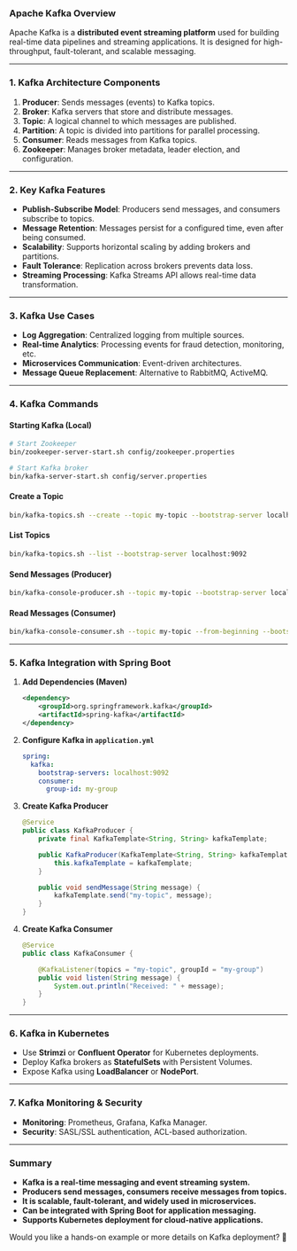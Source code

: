 ### **Apache Kafka Overview**
Apache Kafka is a **distributed event streaming platform** used for building real-time data pipelines and streaming applications. It is designed for high-throughput, fault-tolerant, and scalable messaging.

---

### **1. Kafka Architecture Components**
1. **Producer**: Sends messages (events) to Kafka topics.
2. **Broker**: Kafka servers that store and distribute messages.
3. **Topic**: A logical channel to which messages are published.
4. **Partition**: A topic is divided into partitions for parallel processing.
5. **Consumer**: Reads messages from Kafka topics.
6. **Zookeeper**: Manages broker metadata, leader election, and configuration.

---

### **2. Key Kafka Features**
- **Publish-Subscribe Model**: Producers send messages, and consumers subscribe to topics.
- **Message Retention**: Messages persist for a configured time, even after being consumed.
- **Scalability**: Supports horizontal scaling by adding brokers and partitions.
- **Fault Tolerance**: Replication across brokers prevents data loss.
- **Streaming Processing**: Kafka Streams API allows real-time data transformation.

---

### **3. Kafka Use Cases**
- **Log Aggregation**: Centralized logging from multiple sources.
- **Real-time Analytics**: Processing events for fraud detection, monitoring, etc.
- **Microservices Communication**: Event-driven architectures.
- **Message Queue Replacement**: Alternative to RabbitMQ, ActiveMQ.

---

### **4. Kafka Commands**
#### **Starting Kafka (Local)**
```bash
# Start Zookeeper
bin/zookeeper-server-start.sh config/zookeeper.properties

# Start Kafka broker
bin/kafka-server-start.sh config/server.properties
```

#### **Create a Topic**
```bash
bin/kafka-topics.sh --create --topic my-topic --bootstrap-server localhost:9092 --partitions 3 --replication-factor 1
```

#### **List Topics**
```bash
bin/kafka-topics.sh --list --bootstrap-server localhost:9092
```

#### **Send Messages (Producer)**
```bash
bin/kafka-console-producer.sh --topic my-topic --bootstrap-server localhost:9092
```

#### **Read Messages (Consumer)**
```bash
bin/kafka-console-consumer.sh --topic my-topic --from-beginning --bootstrap-server localhost:9092
```

---

### **5. Kafka Integration with Spring Boot**
1. **Add Dependencies (Maven)**
   ```xml
   <dependency>
       <groupId>org.springframework.kafka</groupId>
       <artifactId>spring-kafka</artifactId>
   </dependency>
   ```

2. **Configure Kafka in `application.yml`**
   ```yaml
   spring:
     kafka:
       bootstrap-servers: localhost:9092
       consumer:
         group-id: my-group
   ```

3. **Create Kafka Producer**
   ```java
   @Service
   public class KafkaProducer {
       private final KafkaTemplate<String, String> kafkaTemplate;

       public KafkaProducer(KafkaTemplate<String, String> kafkaTemplate) {
           this.kafkaTemplate = kafkaTemplate;
       }

       public void sendMessage(String message) {
           kafkaTemplate.send("my-topic", message);
       }
   }
   ```

4. **Create Kafka Consumer**
   ```java
   @Service
   public class KafkaConsumer {

       @KafkaListener(topics = "my-topic", groupId = "my-group")
       public void listen(String message) {
           System.out.println("Received: " + message);
       }
   }
   ```

---

### **6. Kafka in Kubernetes**
- Use **Strimzi** or **Confluent Operator** for Kubernetes deployments.
- Deploy Kafka brokers as **StatefulSets** with Persistent Volumes.
- Expose Kafka using **LoadBalancer** or **NodePort**.

---

### **7. Kafka Monitoring & Security**
- **Monitoring**: Prometheus, Grafana, Kafka Manager.
- **Security**: SASL/SSL authentication, ACL-based authorization.

---

### **Summary**
- **Kafka is a real-time messaging and event streaming system.**
- **Producers send messages, consumers receive messages from topics.**
- **It is scalable, fault-tolerant, and widely used in microservices.**
- **Can be integrated with Spring Boot for application messaging.**
- **Supports Kubernetes deployment for cloud-native applications.**

Would you like a hands-on example or more details on Kafka deployment? 🚀